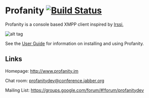 Profanity [![Build Status](https://travis-ci.org/boothj5/profanity.png?branch=master)](https://travis-ci.org/boothj5/profanity)
=========

Profanity is a console based XMPP client inspired by [Irssi](http://www.irssi.org/),

![alt tag](http://www.profanity.im/images/prof-1.png)

See the [User Guide](http://www.profanity.im/userguide.html) for information on installing and using Profanity.

Links
-----

Homepage: http://www.profanity.im

Chat room: [profanitydev@conference.jabber.org](xmpp:profanitydev@conference.jabber.org?join)

Mailing List: https://groups.google.com/forum/#!forum/profanitydev
